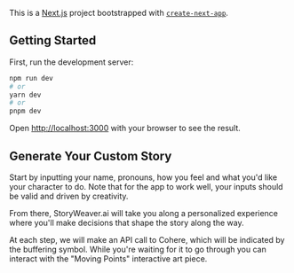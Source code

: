 This is a [Next.js](https://nextjs.org/) project bootstrapped with [`create-next-app`](https://github.com/vercel/next.js/tree/canary/packages/create-next-app).

## Getting Started

First, run the development server:

```bash
npm run dev
# or
yarn dev
# or
pnpm dev
```

Open [http://localhost:3000](http://localhost:3000) with your browser to see the result.

## Generate Your Custom Story

Start by inputting your name, pronouns, how you feel and what you'd like your character to do. Note that for the app
to work well, your inputs should be valid and driven by creativity.

From there, StoryWeaver.ai will take you along a personalized experience where you'll make decisions 
that shape the story along the way.

At each step, we will make an API call to Cohere, which will be indicated by the buffering symbol.
While you're waiting for it to go through you can interact with the "Moving Points" interactive art piece.
